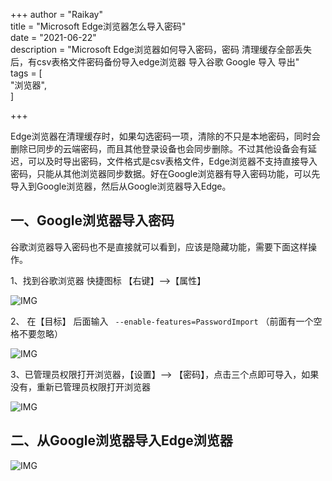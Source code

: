 +++
author = "Raikay"  
title = "Microsoft Edge浏览器怎么导入密码"  
date = "2021-06-22"  
description = "Microsoft Edge浏览器如何导入密码，密码 清理缓存全部丢失后，有csv表格文件密码备份导入edge浏览器 导入谷歌 Google 导入 导出"  
tags = [  
    "浏览器",  
]  

+++

Edge浏览器在清理缓存时，如果勾选密码一项，清除的不只是本地密码，同时会删除已同步的云端密码，而且其他登录设备也会同步删除。不过其他设备会有延迟，可以及时导出密码，文件格式是csv表格文件，Edge浏览器不支持直接导入密码，只能从其他浏览器同步数据。好在Google浏览器有导入密码功能，可以先导入到Google浏览器，然后从Google浏览器导入Edge。



## 一、Google浏览器导入密码

谷歌浏览器导入密码也不是直接就可以看到，应该是隐藏功能，需要下面这样操作。

1、找到谷歌浏览器 快捷图标 【右键】-->【属性】

![IMG](https://raikay.coding.net/p/code/d/m1/git/raw/master/2021/08/23/20210823154234.png)

2、 在【目标】 后面输入 ` --enable-features=PasswordImport`  （前面有一个空格不要忽略）

![IMG](https://raikay.coding.net/p/code/d/m1/git/raw/master/2021/08/23/20210823154532.png)

3、已管理员权限打开浏览器，【设置】--> 【密码】，点击三个点即可导入，如果没有，重新已管理员权限打开浏览器

![IMG](https://raikay.coding.net/p/code/d/m1/git/raw/master/2021/08/23/20210823154621.png)

## 二、从Google浏览器导入Edge浏览器

![IMG](https://raikay.coding.net/p/code/d/m1/git/raw/master/2021/08/23/20210823154646.png)